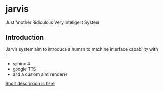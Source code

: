 jarvis
======

Just Another Ridiculous Very Inteligent System

Introduction
------------

Jarvis system aim to introduce a human to machine interface capability with :
- sphinx 4
- google TTS
- and a custom aiml renderer

[Short description is here](http://slides.com/yannickroffin/jarvis/live)
